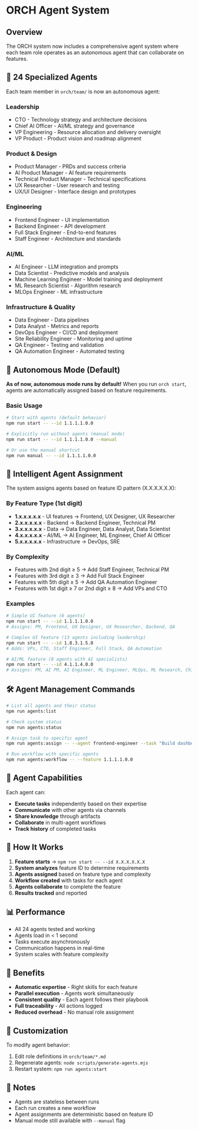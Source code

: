 # ORCH Agent System

## Overview

The ORCH system now includes a comprehensive agent system where each team role operates as an autonomous agent that can collaborate on features.

## 🤖 24 Specialized Agents

Each team member in `orch/team/` is now an autonomous agent:

### Leadership
- CTO - Technology strategy and architecture decisions
- Chief AI Officer - AI/ML strategy and governance
- VP Engineering - Resource allocation and delivery oversight
- VP Product - Product vision and roadmap alignment

### Product & Design
- Product Manager - PRDs and success criteria
- AI Product Manager - AI feature requirements
- Technical Product Manager - Technical specifications
- UX Researcher - User research and testing
- UX/UI Designer - Interface design and prototypes

### Engineering
- Frontend Engineer - UI implementation
- Backend Engineer - API development
- Full Stack Engineer - End-to-end features
- Staff Engineer - Architecture and standards

### AI/ML
- AI Engineer - LLM integration and prompts
- Data Scientist - Predictive models and analysis
- Machine Learning Engineer - Model training and deployment
- ML Research Scientist - Algorithm research
- MLOps Engineer - ML infrastructure

### Infrastructure & Quality
- Data Engineer - Data pipelines
- Data Analyst - Metrics and reports
- DevOps Engineer - CI/CD and deployment
- Site Reliability Engineer - Monitoring and uptime
- QA Engineer - Testing and validation
- QA Automation Engineer - Automated testing

## 🚀 Autonomous Mode (Default)

**As of now, autonomous mode runs by default!** When you run `orch start`, agents are automatically assigned based on feature requirements.

### Basic Usage

```bash
# Start with agents (default behavior)
npm run start -- --id 1.1.1.1.0.0

# Explicitly run without agents (manual mode)
npm run start -- --id 1.1.1.1.0.0 --manual

# Or use the manual shortcut
npm run manual -- --id 1.1.1.1.0.0
```

## 🎯 Intelligent Agent Assignment

The system assigns agents based on feature ID pattern (X.X.X.X.X.X):

### By Feature Type (1st digit)
- **1.x.x.x.x.x** - UI features → Frontend, UX Designer, UX Researcher
- **2.x.x.x.x.x** - Backend → Backend Engineer, Technical PM
- **3.x.x.x.x.x** - Data → Data Engineer, Data Analyst, Data Scientist
- **4.x.x.x.x.x** - AI/ML → AI Engineer, ML Engineer, Chief AI Officer
- **5.x.x.x.x.x** - Infrastructure → DevOps, SRE

### By Complexity
- Features with 2nd digit ≥ 5 → Add Staff Engineer, Technical PM
- Features with 3rd digit ≥ 3 → Add Full Stack Engineer
- Features with 5th digit ≥ 5 → Add QA Automation Engineer
- Features with 1st digit ≥ 7 or 2nd digit ≥ 8 → Add VPs and CTO

### Examples

```bash
# Simple UI feature (6 agents)
npm run start -- --id 1.1.1.1.0.0
# Assigns: PM, Frontend, UX Designer, UX Researcher, Backend, QA

# Complex UI feature (13 agents including leadership)
npm run start -- --id 1.8.3.1.5.0
# Adds: VPs, CTO, Staff Engineer, Full Stack, QA Automation

# AI/ML feature (8 agents with AI specialists)
npm run start -- --id 4.1.1.4.0.0
# Assigns: PM, AI PM, AI Engineer, ML Engineer, MLOps, ML Research, Chief AI Officer, QA
```

## 🛠️ Agent Management Commands

```bash
# List all agents and their status
npm run agents:list

# Check system status
npm run agents:status

# Assign task to specific agent
npm run agents:assign -- --agent frontend-engineer --task "Build dashboard"

# Run workflow with specific agents
npm run agents:workflow -- --feature 1.1.1.1.0.0
```

## 💬 Agent Capabilities

Each agent can:
- **Execute tasks** independently based on their expertise
- **Communicate** with other agents via channels
- **Share knowledge** through artifacts
- **Collaborate** in multi-agent workflows
- **Track history** of completed tasks

## 🔄 How It Works

1. **Feature starts** → `npm run start -- --id X.X.X.X.X.X`
2. **System analyzes** feature ID to determine requirements
3. **Agents assigned** based on feature type and complexity
4. **Workflow created** with tasks for each agent
5. **Agents collaborate** to complete the feature
6. **Results tracked** and reported

## 📊 Performance

- All 24 agents tested and working
- Agents load in < 1 second
- Tasks execute asynchronously
- Communication happens in real-time
- System scales with feature complexity

## 🎯 Benefits

- **Automatic expertise** - Right skills for each feature
- **Parallel execution** - Agents work simultaneously
- **Consistent quality** - Each agent follows their playbook
- **Full traceability** - All actions logged
- **Reduced overhead** - No manual role assignment

## 🔧 Customization

To modify agent behavior:
1. Edit role definitions in `orch/team/*.md`
2. Regenerate agents: `node scripts/generate-agents.mjs`
3. Restart system: `npm run agents:start`

## 📝 Notes

- Agents are stateless between runs
- Each run creates a new workflow
- Agent assignments are deterministic based on feature ID
- Manual mode still available with `--manual` flag